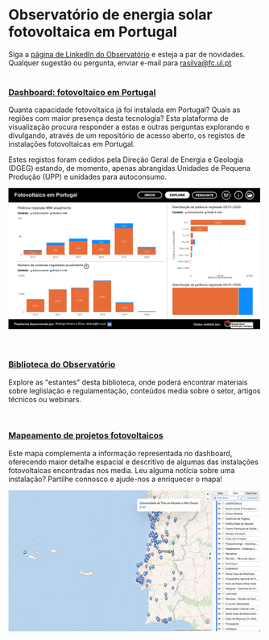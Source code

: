 
<!-- # Energy Commons -->
<!--  **Tools and Information Database for the science, engineering, economics and politics of the Energy Transition** -->

<!--Repository and open database for tutorials, computational tools, software implementions, technical documents, research papers, books and articles on the various aspects of the ongoing energy transition.-->

<!--Repositorio e base de dados aberta para tutoriais, ferramentas computacionais, economia e poltica da Transição Energética-->

<head>
<meta name="title" property="og:title" content="[Content title here]">
<meta name="description" property="og:description" content="[Content description here2]">
<meta name="image" property="og:image" content="https://ibb.co/HT5BpmR">
</head>

# Observatório de energia solar fotovoltaica em Portugal

Siga a <a href="http://www.linkedin.com/company/observatorio-fotovoltaico" target="_blank"> página de LinkedIn do Observatório</a> e esteja a par de novidades.
<br>
Qualquer sugestão ou pergunta, enviar e-mail para rasilva@fc.ul.pt
<br><br>

### <a href="https://app.powerbi.com/view?r=eyJrIjoiM2FiMmM4MWItMDYyZS00OWIzLTk4MmUtZGQ1ZjM3OGI2YzA5IiwidCI6IjBiZmE4NTAwLWIxZjItNDU2Ni1iYWYxLTZmNTkzNzA4OTNlNyIsImMiOjh9" target="_blank">Dashboard: fotovoltaico em Portugal</a>
Quanta capacidade fotovoltaica já foi instalada em Portugal? Quais as regiões com maior presença desta tecnologia? Esta plataforma de visualização procura responder a estas e outras perguntas explorando e divulgando, através de um repositório de acesso aberto, os registos de instalações fotovoltaicas em Portugal.

Estes registos foram cedidos pela Direção Geral de Energia e Geologia (DGEG) estando, de momento, apenas abrangidas Unidades de Pequena Produção (UPP) e unidades para autoconsumo.<br> 

<a href="https://app.powerbi.com/view?r=eyJrIjoiM2FiMmM4MWItMDYyZS00OWIzLTk4MmUtZGQ1ZjM3OGI2YzA5IiwidCI6IjBiZmE4NTAwLWIxZjItNDU2Ni1iYWYxLTZmNTkzNzA4OTNlNyIsImMiOjh9" target="_blank">
<img src="pics/dashboard_print_hq.jpg" alt="imagem_dashboard" width="500" height="280"></a>
<br><br><br>

### <a href="http://energy-commons.com/biblioteca-observatorio.html" target="_blank">Biblioteca do Observatório</a>
Explore as "estantes" desta biblioteca, onde poderá encontrar materiais sobre leglislação e regulamentação, conteúdos media sobre o setor, artigos técnicos ou webinars.

<br>

### <a href="http://energy-commons.com/mapa-projetos-fotovoltaicos.html" target="_blank">Mapeamento de projetos fotovoltaicos</a>
Este mapa complementa a informação representada no dashboard, oferecendo maior detalhe espacial e descritivo de algumas das instalações fotovoltaicas encontradas nos media. Leu alguma notícia sobre uma instalação? Partilhe connosco e ajude-nos a enriquecer o mapa!

<a href="http://energy-commons.com/mapa-projetos-fotovoltaicos.html" target="_blank">
<img src="pics/dashboard_maphub_hq.jpg" alt="imagem_maphub" width="500" height="280"></a>
